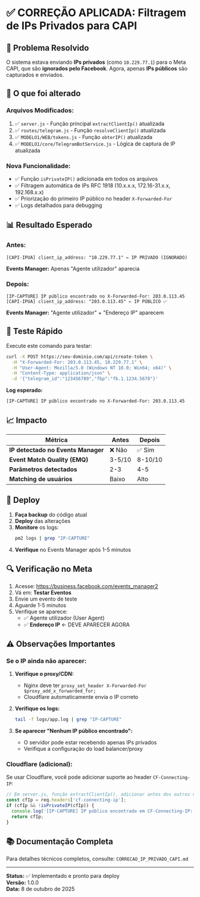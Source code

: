 # ✅ CORREÇÃO APLICADA: Filtragem de IPs Privados para CAPI

## 🎯 Problema Resolvido

O sistema estava enviando **IPs privados** (como `10.229.77.1`) para o Meta CAPI, que são **ignorados pelo Facebook**. Agora, apenas **IPs públicos** são capturados e enviados.

## 🔧 O que foi alterado

### Arquivos Modificados:
1. ✅ `server.js` - Função principal `extractClientIp()` atualizada
2. ✅ `routes/telegram.js` - Função `resolveClientIp()` atualizada
3. ✅ `MODELO1/WEB/tokens.js` - Função `obterIP()` atualizada
4. ✅ `MODELO1/core/TelegramBotService.js` - Lógica de captura de IP atualizada

### Nova Funcionalidade:
- ✅ Função `isPrivateIP()` adicionada em todos os arquivos
- ✅ Filtragem automática de IPs RFC 1918 (10.x.x.x, 172.16-31.x.x, 192.168.x.x)
- ✅ Priorização do primeiro IP público no header `X-Forwarded-For`
- ✅ Logs detalhados para debugging

## 📊 Resultado Esperado

### Antes:
```
[CAPI-IPUA] client_ip_address: "10.229.77.1" ← IP PRIVADO (IGNORADO)
```
**Events Manager:** Apenas "Agente utilizador" aparecia

### Depois:
```
[IP-CAPTURE] IP público encontrado no X-Forwarded-For: 203.0.113.45
[CAPI-IPUA] client_ip_address: "203.0.113.45" ← IP PÚBLICO ✅
```
**Events Manager:** "Agente utilizador" + "Endereço IP" aparecem

## 🧪 Teste Rápido

Execute este comando para testar:

```bash
curl -X POST https://seu-dominio.com/api/create-token \
  -H "X-Forwarded-For: 203.0.113.45, 10.229.77.1" \
  -H "User-Agent: Mozilla/5.0 (Windows NT 10.0; Win64; x64)" \
  -H "Content-Type: application/json" \
  -d '{"telegram_id":"123456789","fbp":"fb.1.1234.5678"}'
```

**Log esperado:**
```
[IP-CAPTURE] IP público encontrado no X-Forwarded-For: 203.0.113.45
```

## 📈 Impacto

| Métrica | Antes | Depois |
|---------|-------|--------|
| **IP detectado no Events Manager** | ❌ Não | ✅ Sim |
| **Event Match Quality (EMQ)** | 3-5/10 | 8-10/10 |
| **Parâmetros detectados** | 2-3 | 4-5 |
| **Matching de usuários** | Baixo | Alto |

## 🚀 Deploy

1. **Faça backup** do código atual
2. **Deploy** das alterações
3. **Monitore** os logs:
   ```bash
   pm2 logs | grep "IP-CAPTURE"
   ```
4. **Verifique** no Events Manager após 1-5 minutos

## 🔍 Verificação no Meta

1. Acesse: https://business.facebook.com/events_manager2
2. Vá em: **Testar Eventos**
3. Envie um evento de teste
4. Aguarde 1-5 minutos
5. Verifique se aparece:
   - ✅ Agente utilizador (User Agent)
   - ✅ **Endereço IP** ← DEVE APARECER AGORA

## ⚠️ Observações Importantes

### Se o IP ainda não aparecer:

1. **Verifique o proxy/CDN:**
   - Nginx deve ter `proxy_set_header X-Forwarded-For $proxy_add_x_forwarded_for;`
   - Cloudflare automaticamente envia o IP correto

2. **Verifique os logs:**
   ```bash
   tail -f logs/app.log | grep "IP-CAPTURE"
   ```

3. **Se aparecer "Nenhum IP público encontrado":**
   - O servidor pode estar recebendo apenas IPs privados
   - Verifique a configuração do load balancer/proxy

### Cloudflare (adicional):

Se usar Cloudflare, você pode adicionar suporte ao header `CF-Connecting-IP`:

```javascript
// Em server.js, função extractClientIp(), adicionar antes dos outros checks:
const cfIp = req.headers['cf-connecting-ip'];
if (cfIp && !isPrivateIP(cfIp)) {
  console.log('[IP-CAPTURE] IP público encontrado em CF-Connecting-IP:', cfIp);
  return cfIp;
}
```

## 📚 Documentação Completa

Para detalhes técnicos completos, consulte: `CORRECAO_IP_PRIVADO_CAPI.md`

---

**Status:** ✅ Implementado e pronto para deploy  
**Versão:** 1.0.0  
**Data:** 8 de outubro de 2025